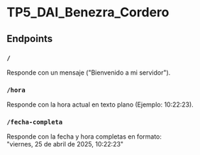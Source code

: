 # TP5_DAI_Benezra_Cordero

## Endpoints

### `/`
Responde con un mensaje ("Bienvenido a mi servidor").

### `/hora`
Responde con la hora actual en texto plano (Ejemplo: 10:22:23).

### `/fecha-completa`
Responde con la fecha y hora completas en formato:  
"viernes, 25 de abril de 2025, 10:22:23"